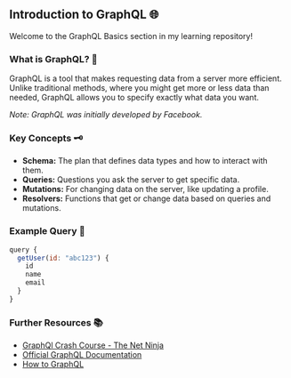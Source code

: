 ## Introduction to GraphQL 🌐

Welcome to the GraphQL Basics section in my learning repository!

### What is GraphQL? 🤔

GraphQL is a tool that makes requesting data from a server more efficient. Unlike traditional methods, where you might get more or less data than needed, GraphQL allows you to specify exactly what data you want.

_Note: GraphQL was initially developed by Facebook._

### Key Concepts 🗝️

- **Schema:** The plan that defines data types and how to interact with them.
- **Queries:** Questions you ask the server to get specific data.
- **Mutations:** For changing data on the server, like updating a profile.
- **Resolvers:** Functions that get or change data based on queries and mutations.

### Example Query 🚀

```javascript
query {
  getUser(id: "abc123") {
    id
    name
    email
  }
}
```

### Further Resources 📚

- [GraphQl Crash Course - The Net Ninja](https://youtube.com/playlist?list=PL4cUxeGkcC9gUxtblNUahcsg0WLxmrK_y)
- [Official GraphQL Documentation](https://graphql.org/)
- [How to GraphQL](https://www.howtographql.com/)
